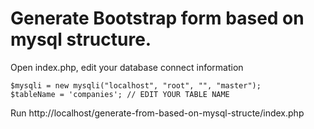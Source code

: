 # Generate Bootstrap form based on mysql structure.
Open index.php, edit your database connect information
```
$mysqli = new mysqli("localhost", "root", "", "master");
$tableName = 'companies'; // EDIT YOUR TABLE NAME
```
Run http://localhost/generate-from-based-on-mysql-structe/index.php
